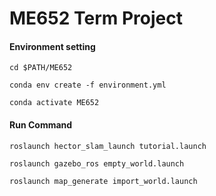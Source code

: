 # ME652 Term Project



#### Environment setting

```shell
cd $PATH/ME652

conda env create -f environment.yml

conda activate ME652
```



#### Run Command

```shell
roslaunch hector_slam_launch tutorial.launch

roslaunch gazebo_ros empty_world.launch

roslaunch map_generate import_world.launch
```

